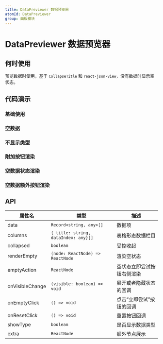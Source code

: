 ```yaml
---
title: DataPreviewer 数据预览器
atomId: DataPreviewer
group: 面板模块
---
```


# DataPreviewer 数据预览器

## 何时使用

预览数据时使用，基于 `CollapseTitle` 和 `react-json-view`，没有数据时显示空状态。

## 代码演示

### 基础使用

<code src="./demos/basic.tsx" ></code>

### 空数据

<code src="./demos/empty.tsx" ></code>

### 不显示类型

<code src="./demos/showType.tsx" ></code>

### 附加按钮渲染

<code src="./demos/extra.tsx" ></code>

### 空数据状态渲染

<code src="./demos/renderEmpty.tsx" ></code>

### 空数据额外按钮渲染

<code src="./demos/emptyAction.tsx" ></code>

## API

| 属性名          | 类型                                 | 描述                       |
| --------------- | ------------------------------------ | -------------------------- |
| data            | `Record<string, any>[]`              | 数据项                     |
| columns         | `{ title: string, dataIndex: any}[]` | 表格形态数据栏目           |
| collapsed       | `boolean`                            | 受控收起                   |
| renderEmpty     | `(node: ReactNode) => ReactNode`     | 渲染空状态                 |
| emptyAction     | `ReactNode`                          | 空状态立即尝试按钮右侧渲染 |
| onVisibleChange | `(visible: boolean) => void`         | 展开或者隐藏状态的回调     |
| onEmptyClick    | `() => void`                         | 点击“立即尝试”按钮的回调   |
| onResetClick    | `() => void`                         | 重置按钮回调               |
| showType        | `boolean`                            | 是否显示数据类型           |
| extra           | `ReactNode`                          | 额外节点展示               |

